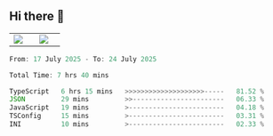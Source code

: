 ## Hi there 👋

<p align="center">
  <table align="center">
  <tr border="none">
  <td width="35%" align="center">
    <img  align="center"  src="http://github-profile-summary-cards.vercel.app/api/cards/stats?username=ricepunk&theme=github_dark" />
  </td>
    
  <td width="65%" align="center">
    <img  align="center"  src="http://github-profile-summary-cards.vercel.app/api/cards/profile-details?username=ricepunk&theme=github_dark" />
  </td>
  </tr>
  </table>
</p>

<!--START_SECTION:waka-->

```typescript
From: 17 July 2025 - To: 24 July 2025

Total Time: 7 hrs 40 mins

TypeScript   6 hrs 15 mins   >>>>>>>>>>>>>>>>>>>>-----   81.52 %
JSON         29 mins         >>-----------------------   06.33 %
JavaScript   19 mins         >------------------------   04.18 %
TSConfig     15 mins         >------------------------   03.31 %
INI          10 mins         >------------------------   02.33 %
```

<!--END_SECTION:waka-->
